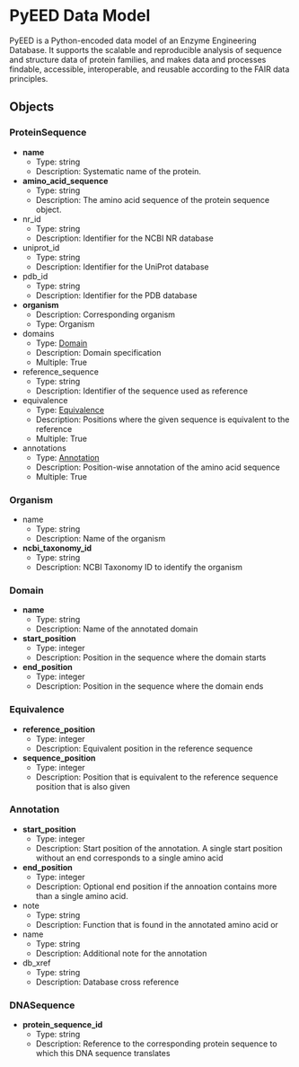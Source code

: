 # PyEED Data Model

PyEED is a Python-encoded data model of an Enzyme Engineering Database. It supports the scalable and reproducible analysis of sequence and structure data of protein families, and makes data and processes findable, accessible, interoperable, and reusable according to the FAIR data principles.

## Objects

### ProteinSequence

- __name__
  - Type: string
  - Description: Systematic name of the protein.
- __amino_acid_sequence__
  - Type: string
  - Description: The amino acid sequence of the protein sequence object.
- nr_id
  - Type: string
  - Description: Identifier for the NCBI NR database
- uniprot_id
  - Type: string
  - Description: Identifier for the UniProt database
- pdb_id
  - Type: string
  - Description: Identifier for the PDB database
- __organism__
  - Description: Corresponding organism
  - Type: Organism
- domains
  - Type: [Domain](#Domain)
  - Description: Domain specification
  - Multiple: True
- reference_sequence
  - Type: string
  - Description: Identifier of the sequence used as reference
- equivalence
  - Type: [Equivalence](#Equivalence)
  - Description: Positions where the given sequence is equivalent to the reference
  - Multiple: True
- annotations
  - Type: [Annotation](#Annotation)
  - Description: Position-wise annotation of the amino acid sequence
  - Multiple: True

### Organism

- name
  - Type: string
  - Description: Name of the organism
- __ncbi_taxonomy_id__
  - Type: string
  - Description: NCBI Taxonomy ID to identify the organism

### Domain

- __name__
  - Type: string
  - Description: Name of the annotated domain
- __start_position__
  - Type: integer
  - Description: Position in the sequence where the domain starts
- __end_position__
  - Type: integer
  - Description: Position in the sequence where the domain ends

### Equivalence

- __reference_position__
  - Type: integer
  - Description: Equivalent position in the reference sequence
- __sequence_position__
  - Type: integer
  - Description: Position that is equivalent to the reference sequence position that is also given
  
### Annotation

- __start_position__
  - Type: integer
  - Description: Start position of the annotation. A single start position without an end corresponds to a single amino acid
- __end_position__
  - Type: integer
  - Description: Optional end position if the annoation contains more than a single amino acid.
- note
  - Type: string
  - Description: Function that is found in the annotated amino acid or 
- name
  - Type: string
  - Description: Additional note for the annotation
- db_xref
  - Type: string
  - Description: Database cross reference

### DNASequence

- __protein_sequence_id__
  - Type: string
  - Description: Reference to the corresponding protein sequence to which this DNA sequence translates 
